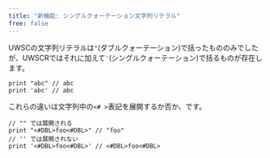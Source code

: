 ```yaml
---
title: "新機能: シングルクォーテーション文字列リテラル"
free: false
---
```


UWSCの文字列リテラルは`"`(ダブルクォーテーション)で括ったもののみでしたが、UWSCRではそれに加えて`'`(シングルクォーテーション)で括るものが存在します。

```stylus
print "abc" // abc
print 'abc' // abc
```

これらの違いは文字列中の`<# >`表記を展開するか否か、です。

```stylus
// "" では展開される
print "<#DBL>foo<#DBL>" // "foo"
// '' では展開されない
print '<#DBL>foo<#DBL>' // <#DBL>foo<#DBL>
```